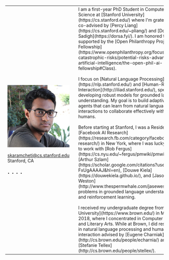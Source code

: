 <table>
    <colgroup>
        <col width="20%" />
        <col width="5%" />
        <col width="70%" />
    </colgroup>
    <tbody>
        <tr>
            <td>
                <img src="/assets/img/sidd.jpg" align="left" alt="Siddharth Karamcheti" style="margin: 10px 10px 0px 0px;"/>
                <br clear="all"/><br clear="all"/>
                <div class="meta-center">
                <nobr><i class="fas fa-fw fa-envelope" aria-hidden="true"></i> <a href='&#109;a&#105;l&#116;o&#58;&#115;karamc&#104;%65%74%69&#37;&#52;0cs%2&#69;&#115;%74%&#54;1&#110;f%6F%72&#100;&#46;e%64u'>&#115;karamc&#104;eti&#64;c&#115;&#46;sta&#110;&#102;&#111;rd&#46;e&#100;u</a></nobr>
                <br/>
                <i class="fas fa-fw fa-map-marker-alt" aria-hidden="true"></i> <span itemprop="name">Stanford, CA</span>
                <br clear="all"/><br clear="all"/>
                <div style="font-size: 24px">
                <a href="https://twitter.com/siddkaramcheti" rel="nofollow noopener noreferrer"><i class="fab fa-fw fa-twitter-square" aria-hidden="true"></i></a>
                <span>&#183;</span>
                <a href="https://scholar.google.com/citations?user=L5v2PHAAAAAJ&hl=en" rel="nofollow noopener noreferrer"><i class="fas fa-graduation-cap" aria-hidden="true"></i></a>
                <span>&#183;</span>
                <a href="https://www.linkedin.com/in/siddharthkaramcheti/" rel="nofollow noopener noreferrer"><i class="fab fa-fw fa-linkedin" aria-hidden></i></a>
                <span>&#183;</span>
                <a href="https://github.com/siddk" rel="nofollow noopener noreferrer"><i class="fab fa-fw fa-github" aria-hidden="true"></i></a>
                <span>&#183;</span>
                <a href="https://open.spotify.com/user/122498045?si=Sk1WWZReQ76XXmeFDHzlGQ" rel="nofollow noopener noreferrer"><i class="fab fa-fw fa-spotify" aria-hidden="true"></i></a>
                </div>
                </div>
            </td>
            <td></td>
            <td markdown="span">  
                I am a first-year PhD Student in Computer Science at [Stanford University](https://cs.stanford.edu/) where I'm grateful to be co-advised by [Percy Liang](https://cs.stanford.edu/~pliang/) and [Dorsa Sadigh](https://dorsa.fyi/). I am honored to be supported by the [Open Philanthropy Project AI Fellowship](https://www.openphilanthropy.org/focus/global-catastrophic-risks/potential-risks-advanced-artificial-intelligence/the-open-phil-ai-fellowship#Class).
                <br/><br/>
                I focus on [Natural Language Processing](https://nlp.stanford.edu/) and [Human-Robot Interaction](http://iliad.stanford.edu/), specifically developing robust models for 
                grounded language understanding. My goal is to build adaptive robot agents that can learn from natural language interactions to collaborate effectively with humans. 
                <br/><br/>
                Before starting at Stanford, I was a Resident at [Facebook AI Research](https://research.fb.com/category/facebook-ai-research/) in New York, where
                I was lucky to get to work with [Rob Fergus](https://cs.nyu.edu/~fergus/pmwiki/pmwiki.php), 
                [Arthur Szlam](https://scholar.google.com/citations?user=u3-FxUgAAAAJ&hl=en), 
                [Douwe Kiela](https://douwekiela.github.io/), and [Jason Weston](http://www.thespermwhale.com/jaseweston/) on problems in grounded language understanding
                and reinforcement learning. 
                <br/><br/>
                I received my undergraduate degree from [Brown University](https://www.brown.edu/) in May 2018, where I concentrated in 
                Computer Science and Literary Arts. While at Brown, I did research in natural language processing and human-robot 
                interaction advised by [Eugene Charniak](http://cs.brown.edu/people/echarnia/) and [Stefanie Tellex](http://cs.brown.edu/people/stellex/).
            </td>
        </tr>
</tbody>
</table>



